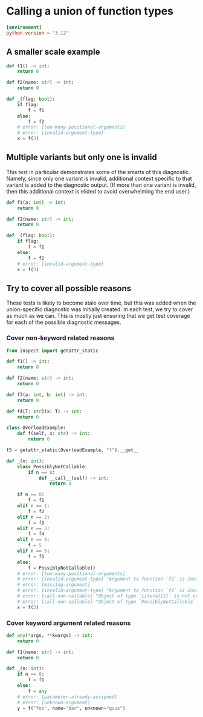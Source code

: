 # Calling a union of function types

<!-- snapshot-diagnostics -->

```toml
[environment]
python-version = "3.12"
```

## A smaller scale example

```py
def f1() -> int:
    return 0

def f2(name: str) -> int:
    return 0

def _(flag: bool):
    if flag:
        f = f1
    else:
        f = f2
    # error: [too-many-positional-arguments]
    # error: [invalid-argument-type]
    x = f(3)
```

## Multiple variants but only one is invalid

This test in particular demonstrates some of the smarts of this diagnostic. Namely, since only one
variant is invalid, additional context specific to that variant is added to the diagnostic output.
(If more than one variant is invalid, then this additional context is elided to avoid overwhelming
the end user.)

```py
def f1(a: int) -> int:
    return 0

def f2(name: str) -> int:
    return 0

def _(flag: bool):
    if flag:
        f = f1
    else:
        f = f2
    # error: [invalid-argument-type]
    x = f(3)
```

## Try to cover all possible reasons

These tests is likely to become stale over time, but this was added when the union-specific
diagnostic was initially created. In each test, we try to cover as much as we can. This is mostly
just ensuring that we get test coverage for each of the possible diagnostic messages.

### Cover non-keyword related reasons

```py
from inspect import getattr_static

def f1() -> int:
    return 0

def f2(name: str) -> int:
    return 0

def f3(a: int, b: int) -> int:
    return 0

def f4[T: str](x: T) -> int:
    return 0

class OverloadExample:
    def f(self, x: str) -> int:
        return 0

f5 = getattr_static(OverloadExample, "f").__get__

def _(n: int):
    class PossiblyNotCallable:
        if n == 0:
            def __call__(self) -> int:
                return 0

    if n == 0:
        f = f1
    elif n == 1:
        f = f2
    elif n == 2:
        f = f3
    elif n == 3:
        f = f4
    elif n == 4:
        f = 5
    elif n == 5:
        f = f5
    else:
        f = PossiblyNotCallable()
    # error: [too-many-positional-arguments]
    # error: [invalid-argument-type] "Argument to function `f2` is incorrect: Expected `str`, found `Literal[3]`"
    # error: [missing-argument]
    # error: [invalid-argument-type] "Argument to function `f4` is incorrect: Argument type `Literal[3]` does not satisfy upper bound of type variable `T`"
    # error: [call-non-callable] "Object of type `Literal[5]` is not callable"
    # error: [call-non-callable] "Object of type `PossiblyNotCallable` is not callable (possibly unbound `__call__` method)"
    x = f(3)
```

### Cover keyword argument related reasons

```py
def any(*args, **kwargs) -> int:
    return 0

def f1(name: str) -> int:
    return 0

def _(n: int):
    if n == 0:
        f = f1
    else:
        f = any
    # error: [parameter-already-assigned]
    # error: [unknown-argument]
    y = f("foo", name="bar", unknown="quux")
```
